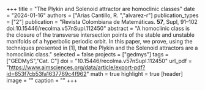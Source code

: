 +++
title = "The Plykin and Solenoid attractor are homoclinic classes"
date = "2024-01-16"
authors = ["Arias Cantillo, R. ","alvarez-r"]
publication_types = ["2"]
publication = "Revista Colombiana de Matemáticas. **57**, Supl, 91–102 doi:10.15446/recolma.v57nSupl.112450"
abstract = "A homoclinic class is the closure of the transverse intersection points of the stable and unstable manifolds of a hyperbolic periodic orbit. In this paper, we prove, using the techniques presented in [1], that the Plykin and the Solenoid attractors are a homoclinic class."
selected = false
projects = ["gedmys"]
tags = ["GEDMyS","Cat. C"]
doi = "10.15446/recolma.v57nSupl.112450"
url_pdf = "https://www.aimsciences.org/data/article/export-pdf?id=653f7cb53fa1637769c4f962"
math = true
highlight = true
[header]
image = ""
caption = ""
+++
